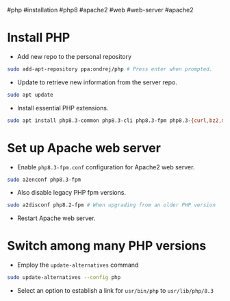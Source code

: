 #php #installation  #php8 #apache2 #web #web-server #apache2 

# Install PHP
- Add new repo to the personal repository
```bash
sudo add-apt-repository ppa:ondrej/php # Press enter when prompted.
```
- Update to retrieve new information from the server repo.
```bash
sudo apt update
```
- Install essential PHP extensions.
```bash
sudo apt install php8.3-common php8.3-cli php8.3-fpm php8.3-{curl,bz2,mbstring,intl,xdebug,redis}
```
# Set up Apache web server
- Enable `php8.3-fpm.conf` configuration for Apache2 web server.
```bash
sudo a2enconf php8.3-fpm
```
- Also disable legacy PHP fpm versions.
```bash
sudo a2disconf php8.2-fpm # When upgrading from an older PHP version
```
- Restart Apache web server.
# Switch among many PHP versions
- Employ the `update-alternatives` command
```bash
sudo update-alternatives --config php
```
- Select an option to establish a link for `usr/bin/php` to `usr/lib/php/8.3`
